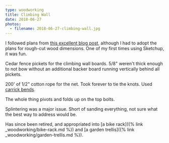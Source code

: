 ```yaml
---
type: woodworking
title: Climbing Wall
date: 2018-06-27
photos:
  - filename: 2018-06-27-climbing-wall.jpg
---
```


I followed plans from
[this excellent blog post](http://mincingthoughts.blogspot.com/2015/07/kids-climbing-play-structure-building.html), although I had to adopt the plans for rough-cut wood dimensions. One of my first times using Sketchup, it was fun.

Cedar fence pickets for the climbing wall boards. 5/8" weren't thick enough to
not bow without an additional backer board running vertically behind all
pickets.

200' of 1/2" cotton rope for the net. Took forever to tie the
knots. Used [carrick bends](https://www.animatedknots.com/carrick-bend-knot).

The whole thing pivots and folds up on the top bolts.

Splintering was a major issue. Short of sanding everything, not sure what the best
way to address would be.

Has since been retired, and appropriated into [a bike rack]({% link _woodworking/bike-rack.md %}) and [a garden trellis]({% link _woodworking/garden-trellis.md %}).
